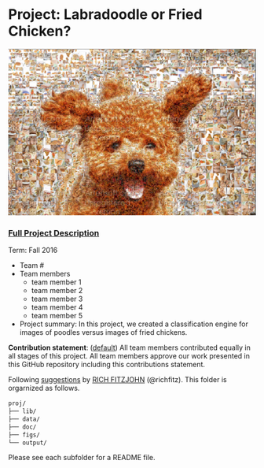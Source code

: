# Project: Labradoodle or Fried Chicken? 
![image](https://github.com/TZstatsADS/Fall2016-proj3-grp10/blob/master/figs/Capture.JPG)
### [Full Project Description](doc/project3_desc.html)

Term: Fall 2016

+ Team #
+ Team members
	+ team member 1
	+ team member 2
	+ team member 3
	+ team member 4
	+ team member 5
+ Project summary: In this project, we created a classification engine for images of poodles versus images of fried chickens. 
	
**Contribution statement**: ([default](doc/a_note_on_contributions.md)) All team members contributed equally in all stages of this project. All team members approve our work presented in this GitHub repository including this contributions statement. 

Following [suggestions](http://nicercode.github.io/blog/2013-04-05-projects/) by [RICH FITZJOHN](http://nicercode.github.io/about/#Team) (@richfitz). This folder is orgarnized as follows.

```
proj/
├── lib/
├── data/
├── doc/
├── figs/
└── output/
```

Please see each subfolder for a README file.
